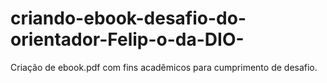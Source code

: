 # criando-ebook-desafio-do-orientador-Felip-o-da-DIO-
Criação de ebook.pdf com fins acadêmicos para cumprimento de desafio.
